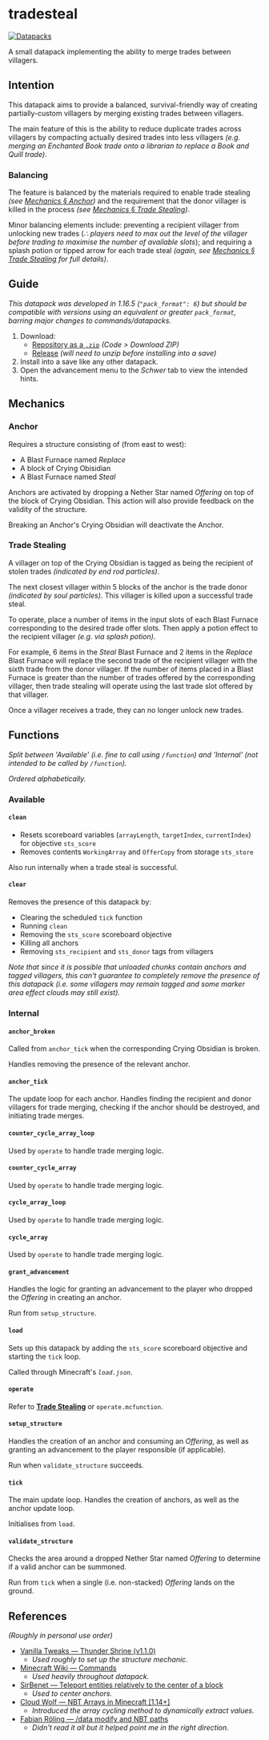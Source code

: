 # tradesteal
[![Datapacks](https://img.shields.io/badge/See_more-datapacks-C7A978.svg)](https://github.com/itsschwer?tab=repositories&q=&type=&language=mcfunction&sort=)

A small datapack implementing the ability to merge trades between villagers.

## Intention

This datapack aims to provide a balanced, survival-friendly way of creating partially-custom villagers by merging existing trades between villagers.

The main feature of this is the ability to reduce duplicate trades across villagers by compacting actually desired trades into less villagers *(e.g. merging an Enchanted Book trade onto a librarian to replace a Book and Quill trade)*.

### Balancing
The feature is balanced by the materials required to enable trade stealing *(see [Mechanics § Anchor](#anchor))* and the requirement that the donor villager is killed in the process *(see [Mechanics § Trade Stealing](#trade-stealing))*.

Minor balancing elements include: preventing a recipient villager from unlocking new trades (*∴ players need to max out the level of the villager before trading to maximise the number of available slots*); and requiring a splash potion or tipped arrow for each trade steal *(again, see [Mechanics § Trade Stealing](#trade-stealing) for full details)*.

## Guide
*This datapack was developed in 1.16.5 (`"pack_format": 6`) but should be compatible with versions using an equivalent or greater `pack_format`, barring major changes to commands/datapacks.*

1. Download:
    - [Repository as a `.zip`](https://github.com/itsschwer/tradesteal/archive/refs/heads/master.zip) *(Code > Download ZIP)*
    - [Release](https://github.com/itsschwer/tradesteal/releases) *(will need to unzip before installing into a save)*
2. Install into a save like any other datapack.
3. Open the advancement menu to the *Schwer* tab to view the intended hints.

## Mechanics

### Anchor

Requires a structure consisting of (from east to west):
- A Blast Furnace named *Replace*
- A block of Crying Obisidian
- A Blast Furnace named *Steal*

Anchors are activated by dropping a Nether Star named *Offering* on top of the block of Crying Obsidian. This action will also provide feedback on the validity of the structure.

Breaking an Anchor's Crying Obsidian will deactivate the Anchor.

### Trade Stealing

A villager on top of the Crying Obsidian is tagged as being the recipient of stolen trades *(indicated by end rod particles)*.

The next closest villager within 5 blocks of the anchor is the trade donor *(indicated by soul particles)*. This villager is killed upon a successful trade steal.

To operate, place a number of items in the input slots of each Blast Furnace corresponding to the desired trade offer slots. Then apply a potion effect to the recipient villager *(e.g. via splash potion)*.

For example, 6 items in the *Steal* Blast Furnace and 2 items in the *Replace* Blast Furnace will replace the second trade of the recipient villager with the sixth trade from the donor villager. If the number of items placed in a Blast Furnace is greater than the number of trades offered by the corresponding villager, then trade stealing will operate using the last trade slot offered by that villager.

Once a villager receives a trade, they can no longer unlock new trades.

## Functions
*Split between 'Available' (i.e. fine to call using `/function`) and 'Internal' (not intended to be called by `/function`).*

*Ordered alphabetically.*

### Available

#### `clean` 
- Resets scoreboard variables (`arrayLength`, `targetIndex`, `currentIndex`) for objective `sts_score`
- Removes contents `WorkingArray` and `OfferCopy` from storage `sts_store`

Also run internally when a trade steal is successful.

#### `clear`
Removes the presence of this datapack by:
- Clearing the scheduled `tick` function
- Running `clean`
- Removing the `sts_score` scoreboard objective
- Killing all anchors
- Removing `sts_recipient` and `sts_donor` tags from villagers

*Note that since it is possible that unloaded chunks contain anchors and tagged villagers, this can't guarantee to completely remove the presence of this datapack (i.e. some villagers may remain tagged and some marker area effect clouds may still exist).*

### Internal

#### `anchor_broken`
Called from `anchor_tick` when the corresponding Crying Obsidian is broken.

Handles removing the presence of the relevant anchor.

#### `anchor_tick`
The update loop for each anchor. Handles finding the recipient and donor villagers for trade merging, checking if the anchor should be destroyed, and initiating trade merges.

#### `counter_cycle_array_loop`
Used by `operate` to handle trade merging logic.

#### `counter_cycle_array`
Used by `operate` to handle trade merging logic.

#### `cycle_array_loop`
Used by `operate` to handle trade merging logic.

#### `cycle_array`
Used by `operate` to handle trade merging logic.

#### `grant_advancement`
Handles the logic for granting an advancement to the player who dropped the *Offering* in creating an anchor.

Run from `setup_structure`.

#### `load`
Sets up this datapack by adding the `sts_score` scoreboard objective and starting the `tick` loop.

Called through Minecraft's *`load.json`*.

#### `operate`
Refer to [**Trade Stealing**](#trade-stealing) or `operate.mcfunction`.

#### `setup_structure`
Handles the creation of an anchor and consuming an *Offering*, as well as granting an advancement to the player responsible (if applicable).

Run when `validate_structure` succeeds.

#### `tick`
The main update loop. Handles the creation of anchors, as well as the anchor update loop.

Initialises from `load`.

#### `validate_structure`
Checks the area around a dropped Nether Star named *Offering* to determine if a valid anchor can be summoned.

Run from `tick` when a single (i.e. non-stacked) *Offering* lands on the ground.

## References
*(Roughly in personal use order)*
- [Vanilla Tweaks — Thunder Shrine (v1.1.0)](https://vanillatweaks.net/picker/datapacks/)
    - *Used roughly to set up the structure mechanic.*
- [Minecraft Wiki — Commands](https://minecraft.fandom.com/wiki/Commands)
    - *Used heavily throughout datapack.*
- [SirBenet — Teleport entities relatively to the center of a block](https://gaming.stackexchange.com/questions/207273/teleport-entities-relatively-to-the-center-of-a-block)
    - *Used to center anchors.*
- [Cloud Wolf — NBT Arrays in Minecraft [1.14+]](https://www.youtube.com/watch?v=Bt6xD8vE7Pw)
    - *Introduced the array cycling method to dynamically extract values.*
- [Fabian Röling — /data modify and NBT paths](https://gaming.stackexchange.com/questions/351488/would-someone-give-a-thorough-explanation-of-1-14-minecrafts-data-modify)
    - *Didn't read it all but it helped point me in the right direction.*
